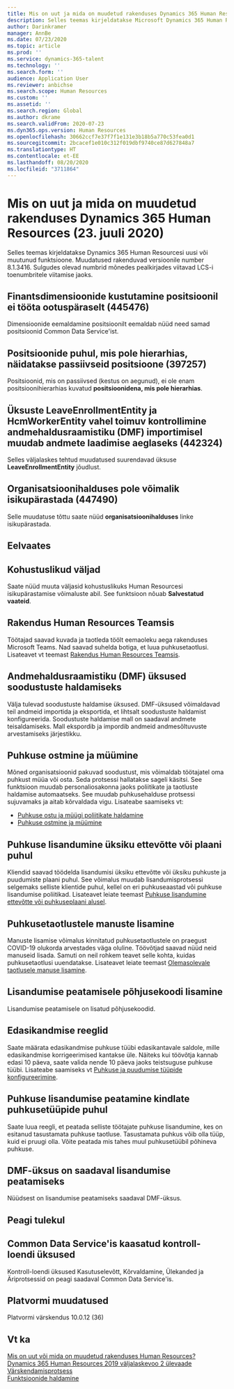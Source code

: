 ```yaml
---
title: Mis on uut ja mida on muudetud rakenduses Dynamics 365 Human Resources (23. juuli 2020)
description: Selles teemas kirjeldatakse Microsoft Dynamics 365 Human Resourcesi 23. juuli 2020 uusi või muutunud funktsioone.
author: Darinkramer
manager: AnnBe
ms.date: 07/23/2020
ms.topic: article
ms.prod: ''
ms.service: dynamics-365-talent
ms.technology: ''
ms.search.form: ''
audience: Application User
ms.reviewer: anbichse
ms.search.scope: Human Resources
ms.custom: ''
ms.assetid: ''
ms.search.region: Global
ms.author: dkrame
ms.search.validFrom: 2020-07-23
ms.dyn365.ops.version: Human Resources
ms.openlocfilehash: 30662ccf7e37f7f1e131e3b18b5a770c53fea0d1
ms.sourcegitcommit: 2bcacef1e010c312f019dbf9740ce87d627848a7
ms.translationtype: HT
ms.contentlocale: et-EE
ms.lasthandoff: 08/20/2020
ms.locfileid: "3711864"
---
```

# <a name="whats-new-or-changed-in-dynamics-365-human-resources-july-23-2020"></a>Mis on uut ja mida on muudetud rakenduses Dynamics 365 Human Resources (23. juuli 2020)

Selles teemas kirjeldatakse Dynamics 365 Human Resourcesi uusi või muutunud funktsioone. Muudatused rakenduvad versioonile number 8.1.3416. Sulgudes olevad numbrid mõnedes pealkirjades viitavad LCS-i toenumbritele viitamise jaoks.

## <a name="deleting-financial-dimensions-on-a-position-doesnt-work-as-expected-445476"></a>Finantsdimensioonide kustutamine positsioonil ei tööta ootuspäraselt (445476)

Dimensioonide eemaldamine positsioonilt eemaldab nüüd need samad positsioonid Common Data Service'ist.

## <a name="positions-not-in-hierarchy-show-inactive-positions-397257"></a>Positsioonide puhul, mis pole hierarhias, näidatakse passiivseid positsioone (397257)

Positsioonid, mis on passiivsed (kestus on aegunud), ei ole enam positsioonihierarhias kuvatud **positsioonidena, mis pole hierarhias**. 

## <a name="validation-occurring-between-leaveenrollmententity-and-hcmworkerentity-on-data-management-framework-dmf-import-causes-slow-data-loads-442324"></a>Üksuste LeaveEnrollmentEntity ja HcmWorkerEntity vahel toimuv kontrollimine andmehaldusraamistiku (DMF) importimisel muudab andmete laadimise aeglaseks (442324)

Selles väljalaskes tehtud muudatused suurendavad üksuse **LeaveEnrollmentEntity** jõudlust.

## <a name="unable-to-personalize-in-organization-administration-447490"></a>Organisatsioonihalduses pole võimalik isikupärastada (447490)

Selle muudatuse tõttu saate nüüd **organisatsioonihalduses** linke isikupärastada.

## <a name="in-preview"></a>Eelvaates

## <a name="mandatory-fields"></a>Kohustuslikud väljad 

Saate nüüd muuta väljasid kohustuslikuks Human Resourcesi isikupärastamise võimaluste abil. See funktsioon nõuab **Salvestatud vaateid**.

## <a name="human-resources-application-in-teams"></a>Rakendus Human Resources Teamsis

Töötajad saavad kuvada ja taotleda töölt eemaoleku aega rakenduses Microsoft Teams. Nad saavad suhelda botiga, et luua puhkusetaotlusi. Lisateavet vt teemast [Rakendus Human Resources Teamsis](https://go.microsoft.com/fwlink/?linkid=2127841). 

## <a name="data-management-framework-dmf-entities-for-benefits-management"></a>Andmehaldusraamistiku (DMF) üksused soodustuste haldamiseks
 
Välja tulevad soodustuste haldamise üksused. DMF-üksused võimaldavad teil andmeid importida ja eksportida, et lihtsalt soodustuste haldamist konfigureerida. Soodustuste haldamise mall on saadaval andmete teisaldamiseks. Mall ekspordib ja impordib andmeid andmesõltuvuste arvestamiseks järjestikku.

## <a name="buy-and-sell-leave"></a>Puhkuse ostmine ja müümine 

Mõned organisatsioonid pakuvad soodustust, mis võimaldab töötajatel oma puhkust müüa või osta. Seda protsessi hallatakse sageli käsitsi. See funktsioon muudab personaliosakonna jaoks poliitikate ja taotluste haldamise automaatseks. See muudab puhkusehalduse protsessi sujuvamaks ja aitab kõrvaldada vigu. Lisateabe saamiseks vt:

- [Puhkuse ostu ja müügi poliitikate haldamine](hr-leave-and-absence-manage-buy-and-sell-leave-policies.md)
- [Puhkuse ostmine ja müümine](hr-employee-self-service-buy-sell-leave.md)

## <a name="leave-accrual-for-a-single-company-or-single-plan"></a>Puhkuse lisandumine üksiku ettevõtte või plaani puhul

Kliendid saavad töödelda lisandumisi üksiku ettevõtte või üksiku puhkuste ja puudumiste plaani puhul. See võimalus muudab lisandumisprotsessi selgemaks selliste klientide puhul, kellel on eri puhkuseaastad või puhkuse lisandumise poliitikad. Lisateavet leiate teemast [Puhkuse lisandumine ettevõtte või puhkuseplaani alusel](hr-leave-and-absence-accrue.md).

## <a name="add-attachments-to-time-off-requests"></a>Puhkusetaotlustele manuste lisamine

Manuste lisamise võimalus kinnitatud puhkusetaotlustele on praegust COVID-19 olukorda arvestades väga oluline. Töövõtjad saavad nüüd neid manuseid lisada. Samuti on neil rohkem teavet selle kohta, kuidas puhkusetaotlusi uuendatakse. Lisateavet leiate teemast [Olemasolevale taotlusele manuse lisamine](hr-employee-self-service-request-time-off.md#add-an-attachment-to-an-existing-request).

## <a name="add-reason-code-to-accrual-suspensions"></a>Lisandumise peatamisele põhjusekoodi lisamine 

Lisandumise peatamisele on lisatud põhjusekoodid.

## <a name="carry-forward-rules"></a>Edasikandmise reeglid 

Saate määrata edasikandmise puhkuse tüübi edasikantavale saldole, mille edasikandmise korrigeerimised kantakse üle. Näiteks kui töövõtja kannab edasi 10 päeva, saate valida nende 10 päeva jaoks teistsuguse puhkuse tüübi. Lisateabe saamiseks vt [Puhkuse ja puudumise tüüpide konfigureerimine](hr-leave-and-absence-types.md).

## <a name="suspend-leave-accrual-for-specified-leave-types"></a>Puhkuse lisandumise peatamine kindlate puhkusetüüpide puhul

Saate luua reegli, et peatada selliste töötajate puhkuse lisandumine, kes on esitanud tasustamata puhkuse taotluse. Tasustamata puhkus võib olla tüüp, kuid ei pruugi olla. Võite peatada mis tahes muul puhkusetüübil põhineva puhkuse.

## <a name="dmf-entity-available-for-accrual-suspensions"></a>DMF-üksus on saadaval lisandumise peatamiseks 

Nüüdsest on lisandumise peatamiseks saadaval DMF-üksus.

## <a name="coming-soon"></a>Peagi tulekul

## <a name="checklist-entities-included-in-common-data-service"></a>Common Data Service'is kaasatud kontroll-loendi üksused

Kontroll-loendi üksused Kasutuselevõtt, Kõrvaldamine, Ülekanded ja Äriprotsessid on peagi saadaval Common Data Service'is.

## <a name="platform-changes"></a>Platvormi muudatused

Platvormi värskendus 10.0.12 (36)

## <a name="see-also"></a>Vt ka

[Mis on uut või mida on muudetud rakenduses Human Resources?](hr-admin-whats-new.md)</br>
[Dynamics 365 Human Resources 2019 väljalaskevoo 2 ülevaade](https://docs.microsoft.com/dynamics365-release-plan/2019wave2/dynamics365-human-resources/)</br>
[Värskendamisprotsess](hr-admin-setup-update-process.md)</br>
[Funktsioonide haldamine](hr-admin-manage-features.md)
